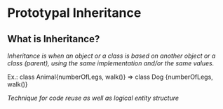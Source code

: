 # Prototypal Inheritance
## What is Inheritance?
*Inheritance is when an object or a class is based on another object or a class (parent), using the same implementation and/or the same values.*

Ex.: class Animal{numberOfLegs, walk()} => class Dog {numberOfLegs, walk()}

*Technique for code reuse as well as logical entity structure*

